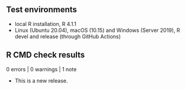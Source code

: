 ## Test environments
* local R installation, R 4.1.1
* Linux (Ubuntu 20.04), macOS (10.15) and Windows (Server 2019), R devel and release (through GitHub Actions)

## R CMD check results

0 errors | 0 warnings | 1 note

* This is a new release.
